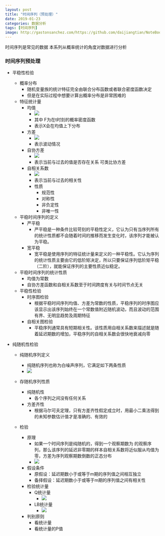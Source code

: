 ```yaml
---
layout: post
title: "时间序列（预处理）"
date: 2019-01-23
categories: 数据分析
tags: [时间序列]
image: http://gastonsanchez.com/https://github.com/daijiangtian/NoteBook/blob/master/机器学习/时间序列/images/blog/mathjax_logo.png
---
```


时间序列是常见的数据 本系列从概率统计的角度对数据进行分析

<!-- more -->

### 时间序列预处理

*   平稳性检验
    * 概率分布
        * 随机变量族的统计特征完全由联合分布函数或者联合密度函数决定
        * 但是在实际过程中想要计算出概率分布是非常困难的
    * 特征统计量
        * 均值 
            * ![](https://github.com/daijiangtian/NoteBook/blob/master/机器学习/时间序列/images/图片1.png)
            * 其中 F为在t时刻的概率密度函数
            * 表示X会在均值上下分布 
        * 方差
            * ![](https://github.com/daijiangtian/NoteBook/blob/master/机器学习/时间序列/images/图片2.png)
            * 表示波动情况
        * 自协方差
            * ![](https://github.com/daijiangtian/NoteBook/blob/master/机器学习/时间序列/images/图片3.png)
            * 表示当前与过去的值是否存在关系 可类比协方差
        * 自相关系数
            * ![](https://github.com/daijiangtian/NoteBook/blob/master/机器学习/时间序列/images/图片4.png)
            * 表示当前与过去的相关性
            * 性质
                * 规范性
                * 对称性
                * 非负定性
                * 非唯一性
    *   平稳时间序列的定义
        * 严平稳
            * 严平稳是一种条件比较苛刻的平稳性定义，它认为只有当序列所有的统计性质都不会随着时间的推移而发生变化时，该序列才能被认为平稳。
        * 宽平稳
            * 宽平稳是使用序列的特征统计量来定义的一种平稳性。它认为序列的统计性质主要由它的低阶矩决定，所以只要保证序列低阶矩平稳（二阶），就能保证序列的主要性质近似稳定。 
    *   平稳时间序列的统计性质
        * 均值为常数
        * 自协方差函数和自相关系数至于时间跨度有关与时间节点无关
    *   平稳性检验
        * 时序图检验
            * 根据平稳时间序列均值、方差为常数的性质，平稳序列的时序图应该显示出该序列始终在一个常数值附近随机波动，而且波动的范围有界、无明显趋势及周期特征
        * 自相关图检验 
            * 平稳序列通常具有短期相关性。该性质用自相关系数来描述就是随着延迟期数的增加，平稳序列的自相关系数会很快地衰减向零

*   纯随机性检验
    * 纯随机序列定义
        * 纯随机序列也称为白噪声序列，它满足如下两条性质 
        * ![](https://github.com/daijiangtian/NoteBook/blob/master/机器学习/时间序列/images/图片5.png)
    * 存随机序列性质
        * 纯随机性  
            * 各个序列之间没有任何关系
        * 方差齐性
            * 根据马尔可夫定理，只有方差齐性假定成立时，用最小二乘法得到的未知参数估计值才是准确的、有效的
            
    * 检验
        * 原理
            * 如果一个时间序列是纯随机的，得到一个观察期数为 的观察序列，那么该序列的延迟非零期的样本自相关系数将近似服从均值为零，方差为序列观察期数倒数的正态分布
            * ![](https://github.com/daijiangtian/NoteBook/blob/master/机器学习/时间序列/images/图片8.png)
        * 假设条件
            * 原假设：延迟期数小于或等于m期的序列值之间相互独立
            * 备择假设：延迟期数小于或等于m期的序列值之间有相关性 
        * 检验统计量
            * Q统计量
                * ![](https://github.com/daijiangtian/NoteBook/blob/master/机器学习/时间序列/images/图片6.png)
            * LB统计量
                * ![](https://github.com/daijiangtian/NoteBook/blob/master/机器学习/时间序列/images/图片7.png)
        * 判别原则
            * 看统计量
            * 看统计量的P值

        
